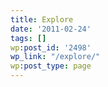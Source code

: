 ```yaml
---
title: Explore
date: '2011-02-24'
tags: []
wp:post_id: '2498'
wp_link: "/explore/"
wp:post_type: page
---
```


